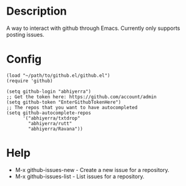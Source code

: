# Description

A way to interact with github through Emacs. Currently only supports
posting issues.

# Config

    (load "~/path/to/github.el/github.el")
    (require 'github)

    (setq github-login "abhiyerra")
    ;; Get the token here: https://github.com/account/admin
    (setq github-token "EnterGithubTokenHere")
    ;; The repos that you want to have autocompleted
    (setq github-autocomplete-repos
          '("abhiyerra/txtdrop"
            "abhiyerra/rutt"
            "abhiyerra/Ravana"))

# Help

 - M-x github-issues-new - Create a new issue for a repository.
 - M-x github-issues-list - List issues for a repository.
